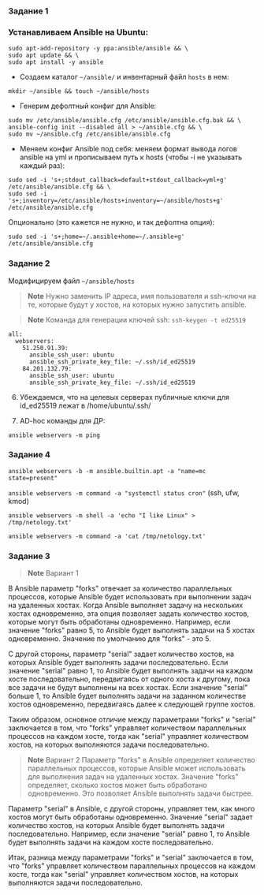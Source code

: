 ### Задание 1



### Устанавливаем Ansible на Ubuntu:
```
sudo apt-add-repository -y ppa:ansible/ansible && \
sudo apt update && \
sudo apt install -y ansible
```

- Создаем каталог `~/ansible/` и инвентарный файл `hosts` в нем:

`mkdir ~/ansible && touch ~/ansible/hosts`

- Генерим дефолтный конфиг для Ansible:
```
sudo mv /etc/ansible/ansible.cfg /etc/ansible/ansible.cfg.bak && \
ansible-config init --disabled all > ~/ansible.cfg && \
sudo mv ~/ansible.cfg /etc/ansible/ansible.cfg
```

- Меняем конфиг Ansible под себя: меняем формат вывода логов ansible на yml и прописываем путь к hosts (чтобы -i не указывать каждый раз):
```
sudo sed -i 's+;stdout_callback=default+stdout_callback=yml+g' /etc/ansible/ansible.cfg && \
sudo sed -i 's+;inventory=/etc/ansible/hosts+inventory=~/ansible/hosts+g' /etc/ansible/ansible.cfg
```
Опционально (это кажется не нужно, и так дефолтна опция):
```
sudo sed -i 's+;home=~/.ansible+home=~/.ansible+g' /etc/ansible/ansible.cfg
```
### Задание 2

Модифицируем файл `~/ansible/hosts`

> **Note**
> Нужно заменить IP адреса, имя пользователя и ssh-ключи на те, которые будут у хостов, на которых нужно запустить ansible.

> **Note**
> Команда для генерации ключей ssh: `ssh-keygen -t ed25519`

```
all:
  webservers:
    51.250.91.39:
      ansible_ssh_user: ubuntu
      ansible_ssh_private_key_file: ~/.ssh/id_ed25519
    84.201.132.79:
      ansible_ssh_user: ubuntu
      ansible_ssh_private_key_file: ~/.ssh/id_ed25519
```

6. Убеждаемся, что на целевых серверах публичные ключи для id_ed25519 лежат в /home/ubuntu/.ssh/

7. AD-hoc команды для ДР:

`ansible webservers -m ping`

### Задание 4 

`ansible webservers -b -m ansible.builtin.apt -a "name=mc state=present"`

`ansible webservers -m command -a "systemctl status cron"` (ssh, ufw, kmod)

`ansible webservers -m shell -a 'echo "I like Linux" > /tmp/netology.txt'`

`ansible webservers -m command -a 'cat /tmp/netology.txt'`

### Задание 3
> **Note**
> Вариант 1

В Ansible параметр "forks" отвечает за количество параллельных процессов, которые Ansible будет использовать при выполнении задач на удаленных хостах. Когда Ansible выполняет задачу на нескольких хостах одновременно, эта опция позволяет задать количество хостов, которые могут быть обработаны одновременно. Например, если значение "forks" равно 5, то Ansible будет выполнять задачи на 5 хостах одновременно. Значение по умолчанию для "forks" - это 5.

С другой стороны, параметр "serial" задает количество хостов, на которых Ansible будет выполнять задачи последовательно. Если значение "serial" равно 1, то Ansible будет выполнять задачи на каждом хосте последовательно, передвигаясь от одного хоста к другому, пока все задачи не будут выполнены на всех хостах. Если значение "serial" больше 1, то Ansible будет выполнять задачи на заданном количестве хостов одновременно, передвигаясь далее к следующей группе хостов.

Таким образом, основное отличие между параметрами "forks" и "serial" заключается в том, что "forks" управляет количеством параллельных процессов на каждом хосте, тогда как "serial" управляет количеством хостов, на которых выполняются задачи последовательно.

> **Note**
> Вариант 2
Параметр "forks" в Ansible определяет количество параллельных процессов, которые Ansible может использовать для выполнения задач на удаленных хостах. Значение "forks" определяет, сколько хостов может быть обработано одновременно. Это позволяет Ansible выполнять задачи быстрее.

Параметр "serial" в Ansible, с другой стороны, управляет тем, как много хостов могут быть обработаны одновременно. Значение "serial" задает количество хостов, на которых Ansible будет выполнять задачи последовательно. Например, если значение "serial" равно 1, то Ansible будет выполнять задачи на каждом хосте последовательно.

Итак, разница между параметрами "forks" и "serial" заключается в том, что "forks" управляет количеством параллельных процессов на каждом хосте, тогда как "serial" управляет количеством хостов, на которых выполняются задачи последовательно.